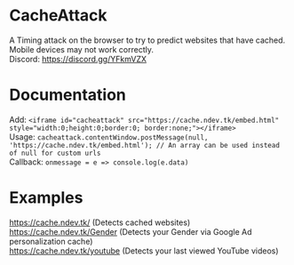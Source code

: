 # CacheAttack
A Timing attack on the browser to try to predict websites that have cached.  
Mobile devices may not work correctly.  
Discord: https://discord.gg/YFkmVZX

# Documentation
Add: `<iframe id="cacheattack" src="https://cache.ndev.tk/embed.html" style="width:0;height:0;border:0; border:none;"></iframe>`   
Usage: `cacheattack.contentWindow.postMessage(null, 'https://cache.ndev.tk/embed.html'); // An array can be used instead of null for custom urls`  
Callback: `onmessage = e => console.log(e.data)`  

# Examples
https://cache.ndev.tk/ (Detects cached websites)  
https://cache.ndev.tk/Gender (Detects your Gender via Google Ad personalization cache)  
https://cache.ndev.tk/youtube (Detects your last viewed YouTube videos)  
